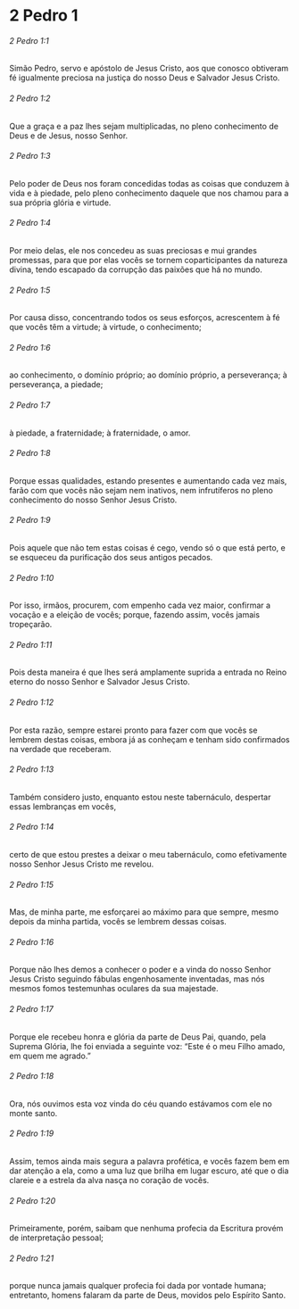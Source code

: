 # 2 Pedro 1

###### 2 Pedro 1:1

Simão Pedro, servo e apóstolo de Jesus Cristo, aos que conosco obtiveram fé igualmente preciosa na justiça do nosso Deus e Salvador Jesus Cristo.

###### 2 Pedro 1:2

Que a graça e a paz lhes sejam multiplicadas, no pleno conhecimento de Deus e de Jesus, nosso Senhor.

###### 2 Pedro 1:3

Pelo poder de Deus nos foram concedidas todas as coisas que conduzem à vida e à piedade, pelo pleno conhecimento daquele que nos chamou para a sua própria glória e virtude.

###### 2 Pedro 1:4

Por meio delas, ele nos concedeu as suas preciosas e mui grandes promessas, para que por elas vocês se tornem coparticipantes da natureza divina, tendo escapado da corrupção das paixões que há no mundo.

###### 2 Pedro 1:5

Por causa disso, concentrando todos os seus esforços, acrescentem à fé que vocês têm a virtude; à virtude, o conhecimento;

###### 2 Pedro 1:6

ao conhecimento, o domínio próprio; ao domínio próprio, a perseverança; à perseverança, a piedade;

###### 2 Pedro 1:7

à piedade, a fraternidade; à fraternidade, o amor.

###### 2 Pedro 1:8

Porque essas qualidades, estando presentes e aumentando cada vez mais, farão com que vocês não sejam nem inativos, nem infrutíferos no pleno conhecimento do nosso Senhor Jesus Cristo.

###### 2 Pedro 1:9

Pois aquele que não tem estas coisas é cego, vendo só o que está perto, e se esqueceu da purificação dos seus antigos pecados.

###### 2 Pedro 1:10

Por isso, irmãos, procurem, com empenho cada vez maior, confirmar a vocação e a eleição de vocês; porque, fazendo assim, vocês jamais tropeçarão.

###### 2 Pedro 1:11

Pois desta maneira é que lhes será amplamente suprida a entrada no Reino eterno do nosso Senhor e Salvador Jesus Cristo.

###### 2 Pedro 1:12

Por esta razão, sempre estarei pronto para fazer com que vocês se lembrem destas coisas, embora já as conheçam e tenham sido confirmados na verdade que receberam.

###### 2 Pedro 1:13

Também considero justo, enquanto estou neste tabernáculo, despertar essas lembranças em vocês,

###### 2 Pedro 1:14

certo de que estou prestes a deixar o meu tabernáculo, como efetivamente nosso Senhor Jesus Cristo me revelou.

###### 2 Pedro 1:15

Mas, de minha parte, me esforçarei ao máximo para que sempre, mesmo depois da minha partida, vocês se lembrem dessas coisas.

###### 2 Pedro 1:16

Porque não lhes demos a conhecer o poder e a vinda do nosso Senhor Jesus Cristo seguindo fábulas engenhosamente inventadas, mas nós mesmos fomos testemunhas oculares da sua majestade.

###### 2 Pedro 1:17

Porque ele recebeu honra e glória da parte de Deus Pai, quando, pela Suprema Glória, lhe foi enviada a seguinte voz: “Este é o meu Filho amado, em quem me agrado.”

###### 2 Pedro 1:18

Ora, nós ouvimos esta voz vinda do céu quando estávamos com ele no monte santo.

###### 2 Pedro 1:19

Assim, temos ainda mais segura a palavra profética, e vocês fazem bem em dar atenção a ela, como a uma luz que brilha em lugar escuro, até que o dia clareie e a estrela da alva nasça no coração de vocês.

###### 2 Pedro 1:20

Primeiramente, porém, saibam que nenhuma profecia da Escritura provém de interpretação pessoal;

###### 2 Pedro 1:21

porque nunca jamais qualquer profecia foi dada por vontade humana; entretanto, homens falaram da parte de Deus, movidos pelo Espírito Santo.

